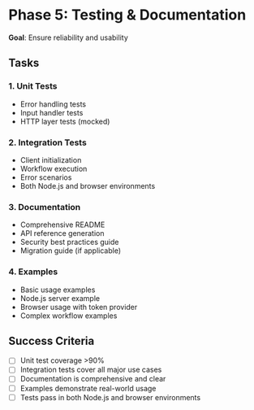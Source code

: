 # Phase 5: Testing & Documentation

**Goal**: Ensure reliability and usability

## Tasks

### 1. Unit Tests
- Error handling tests
- Input handler tests
- HTTP layer tests (mocked)

### 2. Integration Tests
- Client initialization
- Workflow execution
- Error scenarios
- Both Node.js and browser environments

### 3. Documentation
- Comprehensive README
- API reference generation
- Security best practices guide
- Migration guide (if applicable)

### 4. Examples
- Basic usage examples
- Node.js server example
- Browser usage with token provider
- Complex workflow examples

## Success Criteria
- [ ] Unit test coverage >90%
- [ ] Integration tests cover all major use cases
- [ ] Documentation is comprehensive and clear
- [ ] Examples demonstrate real-world usage
- [ ] Tests pass in both Node.js and browser environments
